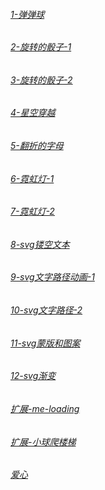 
###### [1-弹弹球](https://wfya.github.io/1_demo/index.html)

###### [2-旋转的骰子-1](https://wfya.github.io/2_demo/index.html)

###### [3-旋转的骰子-2](https://wfya.github.io/3_demo/index.html)

###### [4-星空穿越](https://wfya.github.io/4_demo/index.html)

###### [5-翻折的字母](https://wfya.github.io/5_demo/index.html)

###### [6-霓虹灯-1](https://wfya.github.io/6_demo/index.html)

###### [7-霓虹灯-2](https://wfya.github.io/7_demo/index.html)

###### [8-svg镂空文本](https://wfya.github.io/8_demo/index.html)

###### [9-svg文字路径动画-1](https://wfya.github.io/9_demo/index.html)

###### [10-svg文字路径-2](https://wfya.github.io/10_demo/index.html)

###### [11-svg蒙版和图案](https://wfya.github.io/11_demo/index.html)

###### [12-svg渐变](https://wfya.github.io/12_demo/index.html)

###### [扩展-me-loading](https://wfya.github.io/me_demo1/index.html)

###### [扩展-小球爬楼梯](https://wfya.github.io/me_demo2/index.html)

###### [爱心](https://WBY.github.io/love.html)
